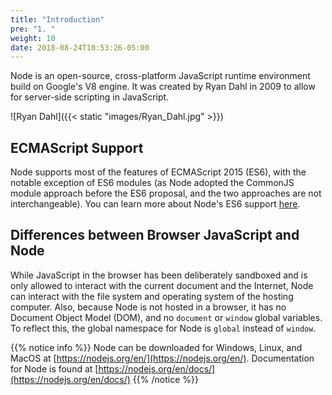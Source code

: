 ```yaml
---
title: "Introduction"
pre: "1. "
weight: 10
date: 2018-08-24T10:53:26-05:00
---
```

Node is an open-source, cross-platform JavaScript runtime environment build on Google's V8 engine.  It was created by Ryan Dahl in 2009 to allow for server-side scripting in JavaScript.  

![Ryan Dahl]({{< static "images/Ryan_Dahl.jpg" >}})

## ECMAScript Support

Node supports most of the features of ECMAScript 2015 (ES6), with the notable exception of ES6 modules (as Node adopted the CommonJS module approach before the ES6 proposal, and the two approaches are not interchangeable).  You can learn more about Node's ES6 support [here](https://nodejs.org/en/docs/es6/).


## Differences between Browser JavaScript and Node
While JavaScript in the browser has been deliberately sandboxed and is only allowed to interact with the current document and the Internet, Node can interact with the file system and operating system of the hosting computer.  Also, because Node is not hosted in a browser, it has no Document Object Model (DOM), and no `document` or `window` global variables.  To reflect this, the global namespace for Node is `global` instead of `window`.

{{% notice info %}}
Node can be downloaded for Windows, Linux, and MacOS at [https://nodejs.org/en/](https://nodejs.org/en/). Documentation for Node is found at [https://nodejs.org/en/docs/](https://nodejs.org/en/docs/)
{{% /notice %}}